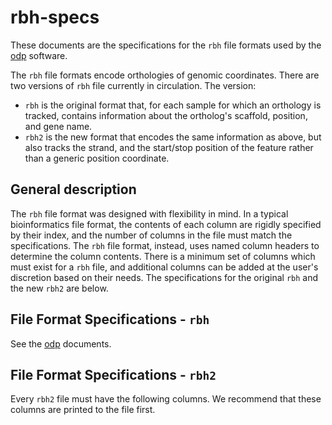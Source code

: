 # rbh-specs
These documents are the specifications for the `rbh` file formats used by the [odp](https://github.com/conchoecia/odp) software.

The `rbh` file formats encode orthologies of genomic coordinates. There are two versions of `rbh` file currently in circulation.
The version:
  - `rbh` is the original format that, for each sample for which an orthology is tracked, contains information about the ortholog's scaffold, position, and gene name.
  - `rbh2` is the new format that encodes the same information as above, but also tracks the strand, and the start/stop position of the feature rather than a generic position coordinate.

## General description

The `rbh` file format was designed with flexibility in mind. In a typical bioinformatics file format, the contents of each column are rigidly specified by their index, and the number of columns in the file must match the specifications. The `rbh` file format, instead, uses named column headers to determine the column contents. There is a minimum set of columns which must exist for a `rbh` file, and additional columns can be added at the user's discretion based on their needs. The specifications for the original `rbh` and the new `rbh2` are below.

## File Format Specifications - `rbh`

See the [odp](https://github.com/conchoecia/odp) documents.

## File Format Specifications - `rbh2`

Every `rbh2` file must have the following columns. We recommend that these columns are printed to the file first.
